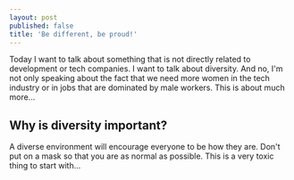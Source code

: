 ```yaml
---
layout: post
published: false
title: 'Be different, be proud!'
---
```

Today I want to talk about something that is not directly related to development or tech companies. I want to talk about diversity. And no, I'm not only speaking about the fact that we need more women in the tech industry or in jobs that are dominated by male workers. This is about much more...

## Why is diversity important?

A diverse environment will encourage everyone to be how they are. Don't put on a mask so that you are as normal as possible. This is a very toxic thing to start with... 